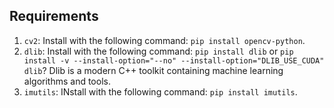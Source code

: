 

## Requirements

1. `cv2`: Install with the following command: `pip install opencv-python`.
2. `dlib`: Install with the following command: `pip install dlib` or `pip install -v --install-option="--no" --install-option="DLIB_USE_CUDA" dlib`? Dlib is a modern C++ toolkit containing machine learning algorithms and tools.
3. `imutils`: INstall with the following command: `pip install imutils`.
